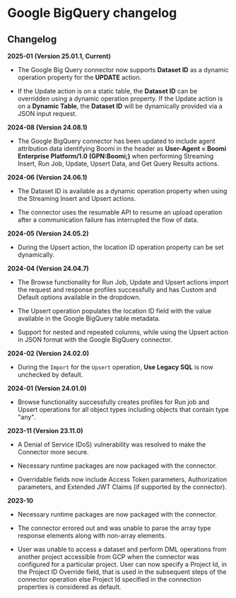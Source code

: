 # Google BigQuery changelog 

<head>
  <meta name="guidename" content="Integration"/>
  <meta name="context" content="GUID-560c7412-ba5b-454f-8d3e-52e7a9d872b0"/>
</head>

## Changelog

**2025-01 (Version 25.01.1, Current)**

- The Google Big Query connector now supports **Dataset ID** as a dynamic operation property for the **UPDATE** action.

- If the Update action is on a static table, the **Dataset ID** can be overridden using a dynamic operation property. If the Update action is on a **Dynamic Table**, the **Dataset ID** will be dynamically provided via a JSON input request.

**2024-08 (Version 24.08.1)**

- The Google BigQuery connector has been updated to include agent attribution data identifying Boomi in the header as **User-Agent = Boomi Enterprise Platform/1.0 (GPN:Boomi;)** when performing Streaming Insert, Run Job, Update, Upsert Data, and Get Query Results actions.

**2024-06 (Version 24.06.1)**

- The Dataset ID is available as a dynamic operation property when using the Streaming Insert and Upsert actions.

- The connector uses the resumable API to resume an upload operation after a communication failure has interrupted the flow of data.

**2024-05 (Version 24.05.2)**

- During the Upsert action, the location ID operation property can be set dynamically.

**2024-04 (Version 24.04.7)**

- The Browse functionality for Run Job, Update and Upsert actions import the request and response profiles successfully and has Custom and Default options available in the dropdown.

- The Upsert operation populates the location ID field with the value available in the Google BigQuery table metadata.

- Support for nested and repeated columns, while using the Upsert action in JSON format with the Google BigQuery connector.

**2024-02 (Version 24.02.0)**

- During the `Import` for the `Upsert` operation, **Use Legacy SQL** is now unchecked by default.

**2024-01 (Version 24.01.0)**

- Browse functionality successfully creates profiles for Run job and Upsert operations for all object types including objects that contain type "any".

**2023-11 (Version 23.11.0)**

- A Denial of Service (DoS) vulnerability was resolved to make the Connector more secure.

- Necessary runtime packages are now packaged with the connector.

- Overridable fields now include Access Token parameters, Authorization parameters, and Extended JWT Claims (if supported by the connector).

**2023-10**

- Necessary runtime packages are now packaged with the connector.

- The connector errored out and was unable to parse the array type response elements along with non-array elements.

- User was unable to access a dataset and perform DML operations from another project accessible from GCP when the connector was configured for a particular project. User can now specify a Project Id, in the Project ID Override field, that is used in the subsequent steps of the connector operation else Project Id specified in the connection properties is considered as default.